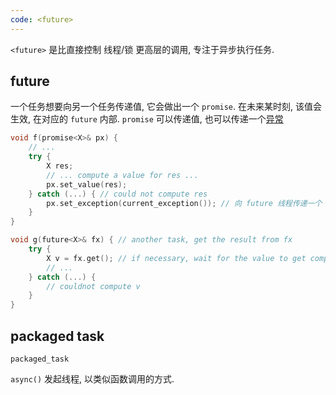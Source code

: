 ```yaml
---
code: <future>
---
```


`<future>` 是比直接控制 线程/锁 更高层的调用, 专注于异步执行任务.

## future 

一个任务想要向另一个任务传递值, 它会做出一个 `promise`. 在未来某时刻, 该值会生效, 在对应的 `future` 内部. `promise` 可以传递值, 也可以传递一个[异常](../开发工具/错误处理.md)

```cpp
void f(promise<X>& px) {
	// ...
	try {
		X res;
		// ... compute a value for res ...
		px.set_value(res);
	} catch (...) { // could not compute res 
		px.set_exception(current_exception()); // 向 future 线程传递一个 exception 
	}
}

void g(future<X>& fx) { // another task, get the result from fx
	try {
		X v = fx.get(); // if necessary, wait for the value to get computed 
		// ...
	} catch (...) {
		// couldnot compute v
	}
}
```

## packaged task 

`packaged_task` 

`async()` 发起线程, 以类似函数调用的方式.